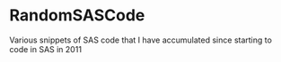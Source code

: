# RandomSASCode
Various snippets of SAS code that I have accumulated since starting to code in SAS in 2011
